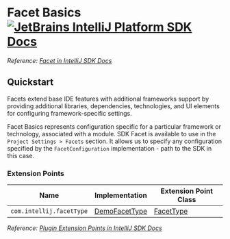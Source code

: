 # Facet Basics [![JetBrains IntelliJ Platform SDK Docs](https://jb.gg/badges/docs.svg)][docs]
*Reference: [Facet in IntelliJ SDK Docs][docs:facet_basics]*

## Quickstart

Facets extend base IDE features with additional frameworks support by providing additional libraries, dependencies, technologies, and UI elements for configuring framework-specific settings.

Facet Basics represents configuration specific for a particular framework or technology, associated with a module.
SDK Facet is available to use in the `Project Settings > Facets` section.
It allows us to specify any configuration specified by the `FacetConfiguration` implementation - path to the SDK in this case.

### Extension Points

| Name                     | Implementation                      | Extension Point Class      |
| ------------------------ | ----------------------------------- | -------------------------- |
| `com.intellij.facetType` | [DemoFacetType][file:DemoFacetType] | [FacetType][sdk:FacetType] |

*Reference: [Plugin Extension Points in IntelliJ SDK Docs][docs:ep]*


[docs]: https://www.jetbrains.org/intellij/sdk/docs
[docs:facet_basics]: https://www.jetbrains.org/intellij/sdk/docs/reference_guide/project_model/facet.html
[docs:ep]: https://www.jetbrains.org/intellij/sdk/docs/basics/plugin_structure/plugin_extensions.html

[file:DemoFacetType]: ./src/main/java/org/intellij/sdk/facet/DemoFacetType.java

[sdk:FacetType]: upsource:///platform/lang-api/src/com/intellij/facet/FacetType.java

